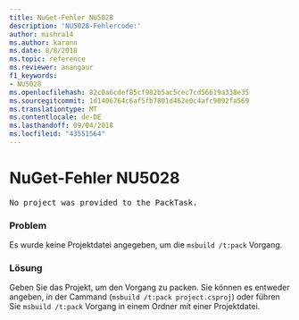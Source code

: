 ```yaml
---
title: NuGet-Fehler NU5028
description: 'NU5028-Fehlercode:'
author: mishra14
ms.author: karann
ms.date: 8/8/2018
ms.topic: reference
ms.reviewer: anangaur
f1_keywords:
- NU5028
ms.openlocfilehash: 82c0a6cdef85cf982b5ac5cec7cd56619a338e35
ms.sourcegitcommit: 1d1406764c6af5fb7801d462e0c4afc9092fa569
ms.translationtype: MT
ms.contentlocale: de-DE
ms.lasthandoff: 09/04/2018
ms.locfileid: "43551564"
---
```

# <a name="nuget-error-nu5028"></a>NuGet-Fehler NU5028
<pre>No project was provided to the PackTask.</pre>

### <a name="issue"></a>Problem

Es wurde keine Projektdatei angegeben, um die `msbuild /t:pack` Vorgang.


### <a name="solution"></a>Lösung

Geben Sie das Projekt, um den Vorgang zu packen.  Sie können es entweder angeben, in der Cammand (`msbuild /t:pack project.csproj`) oder führen Sie `msbuild /t:pack` Vorgang in einem Ordner mit einer Projektdatei.

